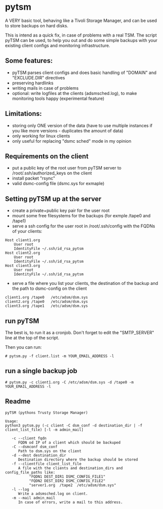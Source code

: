 # pytsm

A VERY basic tool, behaving like a Tivoli Storage Manager, and can be used to store backups on hard disks.

This is intend as a quick fix, in case of problems with a real TSM. The script pyTSM can be used, to help you out and do some simple backups with your existing client configs and monitoring infrastructure.

## Some features:
  - pyTSM parses client configs and does basic handling of "DOMAIN" and "EXCLUDE.DIR" directives
  - preserving hardlinks
  - writing mails in case of problems
  - optional: write logfiles at the clients (adsmsched.log), to make monitoring tools happy (experimental feature)
  
## Limitations:
  - storing only ONE version of the data (have to use multiple instances if you like more versions - duplicates the amount of data)
  - only working for linux clients
  - only useful for replacing "dsmc sched" mode in my opinion
  
## Requirements on the client
  - put a public key of the root user from pyTSM server to /root/.ssh/authorized_keys on the client
  - install packet "rsync"
  - valid dsmc-config file (dsmc.sys for exmaple)
  
## Setting pyTSM up at the server
  - create a private+public key pair for the user root
  - mount some free filesystems for the backups (for exmple /tape0 and /tape1)
  - serve a ssh config for the user root in /root/.ssh/config with the FQDNs of your clients:
```
Host client1.org
    User root
    IdentityFile ~/.ssh/id_rsa_pytsm
Host client2.org
    User root
    IdentityFile ~/.ssh/id_rsa_pytsm
Host client3.org
    User root
    IdentityFile ~/.ssh/id_rsa_pytsm
```
  - serve a file where you list your clients, the destination of the backup and the path to dsmc-config on the client
```
client1.org /tape0   /etc/adsm/dsm.sys
client2.org /tape0   /etc/adsm/dsm.sys
client3.org /tape1   /etc/adsm/dsm.sys
```

## run pyTSM
The best is, to run it as a cronjob. Don't forget to edit the "SMTP_SERVER" line at the top of the script.

Then you can run:

```
# pytsm.py -f client.list -m YOUR_EMAIL_ADDRESS -l
```

## run a single backup job


```
# pytsm.py -c client1.org -C /etc/adsm/dsm.sys -d /tape0 -m YOUR_EMAIL_ADDRESS -l
```

## Readme
```
pyTSM (pythons Trusty Storage Manager)

Usage:
python3 pytsm.py (-c client -C dsm_conf -d destination_dir | -f client_list_file) [-l -m admin_mail]

   -c --client fqdn
      FQDN od IP of a client which should be backuped
   -C --dsmconf dsm_conf
      Path to dsm.sys on the client
   -d --dest destination_dir
      Destination directory where the backup should be stored
   -f --clientfile client_list_file
      A file with the clients and destination_dirs and config_file_paths like:
           "FQDN1 DEST_DIR1 DSMC_CONFIG_FILE1"
           "FQDN2 DEST_DIR2 DSMC_CONFIG_FILE2"
           "server1.org  /tape2  /etc/adsm/dsm.sys"
   -l --log
      Write a adsmsched.log on client.
   -m --mail admin_mail
      In case of errors, write a mail to this address.
```

